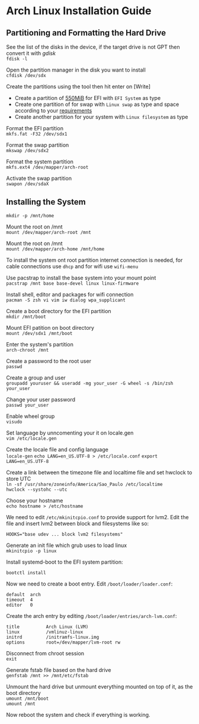 # Arch Linux Installation Guide

## Partitioning and Formatting the Hard Drive

See the list of the disks in the device, if the target drive is not GPT then convert
it with *gdisk*<br />
`fdisk -l`

Open the partition manager in the disk you want to install<br />
`cfdisk /dev/sdx`

Create the partitions using the tool then hit enter on [Write]

- Create a partition of [550MiB](https://superuser.com/a/1310938) for EFI with `EFI System` as type
- Create one partition of for swap with `Linux swap` as type and space according to your [requirements](https://itsfoss.com/swap-size/)
- Create another partition for your system with `Linux filesystem` as type

Format the EFI partition<br />
`mkfs.fat -F32 /dev/sdx1`

Format the swap partition<br />
`mkswap /dev/sdx2`

Format the system partition<br />
`mkfs.ext4 /dev/mapper/arch-root`

Activate the swap partition<br />
`swapon /dev/sdaX`

## Installing the System

`mkdir -p /mnt/home`

Mount the root on /mnt<br />
`mount /dev/mapper/arch-root /mnt`

Mount the root on /mnt<br />
`mount /dev/mapper/arch-home /mnt/home`

To install the system ont root partition internet connection is needed, for cable
connections use `dhcp` and for wifi use `wifi-menu`

Use pacstrap to install the base system into your mount point<br />
`pacstrap /mnt base base-devel linux linux-firmware`

Install shell, editor and packages for wifi connection<br />
`pacman -S zsh vi vim iw dialog wpa_supplicant`

Create a boot directory for the EFI partition<br />
`mkdir /mnt/boot`

Mount EFI patition on boot directory<br />
`mount /dev/sdx1 /mnt/boot`

Enter the system's partition<br />
`arch-chroot /mnt`

Create a password to the root user<br />
`passwd`

Create a group and user<br />
`groupadd youruser && useradd -mg your_user -G wheel -s /bin/zsh your_user`

Change your user password<br />
`passwd your_user`

Enable wheel group<br />
`visudo`

Set language by unncomenting your it on locale.gen<br />
`vim /etc/locale.gen`

Create the locale file and config language<br />
`locale-gen`
`echo LANG=en_US.UTF-8 > /etc/locale.conf`
`export LANG=en_US.UTF-8`

Create a link between the timezone file and localtime file and set hwclock to store UTC<br />
`ln -sf /usr/share/zoneinfo/America/Sao_Paulo /etc/localtime`<br />
`hwclock --systohc --utc`

Choose your hostname<br />
`echo hostname > /etc/hostname`

We need to edit `/etc/mkinitcpio.conf` to provide support for lvm2.
Edit the file and insert lvm2 between block and filesystems like so:

`HOOKS="base udev ... block lvm2 filesystems"`

Generate an init file which grub uses to load linux<br />
`mkinitcpio -p linux`

Install systemd-boot to the EFI system partition:

`bootctl install`

Now we need to create a boot entry. Edit `/boot/loader/loader.conf`:

```
default  arch
timeout  4
editor   0
```

Create the arch entry by editing `/boot/loader/entries/arch-lvm.conf`:

```
title          Arch Linux (LVM)
linux          /vmlinuz-linux
initrd         /initramfs-linux.img
options        root=/dev/mapper/lvm-root rw
```

Disconnect from chroot session<br />
`exit`

Generate fstab file based on the hard drive<br />
`genfstab /mnt >> /mnt/etc/fstab`

Unmount the hard drive but unmount everything mounted on top of it, as the boot
directory<br />
`umount /mnt/boot`<br />
`umount /mnt`

Now reboot the system and check if everything is working.
